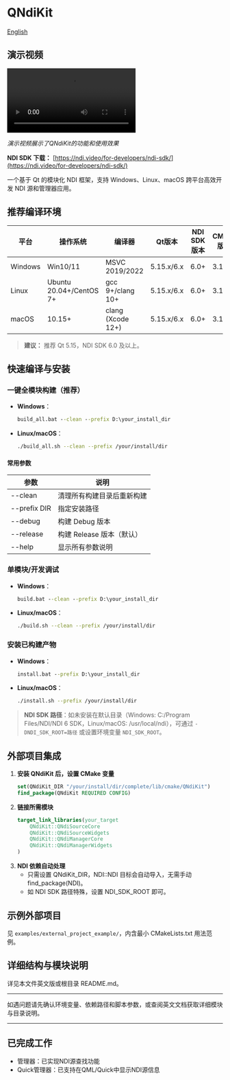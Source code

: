 # QNdiKit

[English](../README.md)

## 演示视频

![演示视频](e294c9fb98ff87f5481ccc7e53e26736.mp4)

*演示视频展示了QNdiKit的功能和使用效果*

**NDI SDK 下载：** [https://ndi.video/for-developers/ndi-sdk/](https://ndi.video/for-developers/ndi-sdk/)

一个基于 Qt 的模块化 NDI 框架，支持 Windows、Linux、macOS 跨平台高效开发 NDI 源和管理器应用。

## 推荐编译环境

| 平台    | 操作系统                | 编译器             | Qt版本      | NDI SDK版本 | CMake版本 |
|---------|-------------------------|--------------------|-------------|-------------|-----------|
| Windows | Win10/11                | MSVC 2019/2022     | 5.15.x/6.x  | 6.0+        | 3.16+     |
| Linux   | Ubuntu 20.04+/CentOS 7+ | gcc 9+/clang 10+   | 5.15.x/6.x  | 6.0+        | 3.16+     |
| macOS   | 10.15+                  | clang (Xcode 12+)  | 5.15.x/6.x  | 6.0+        | 3.16+     |

> **建议：** 推荐 Qt 5.15，NDI SDK 6.0 及以上。

## 快速编译与安装

### 一键全模块构建（推荐）
- **Windows**：
  ```bat
  build_all.bat --clean --prefix D:\your_install_dir
  ```
- **Linux/macOS**：
  ```sh
  ./build_all.sh --clean --prefix /your/install/dir
  ```

#### 常用参数
| 参数         | 说明                         |
|--------------|------------------------------|
| --clean      | 清理所有构建目录后重新构建   |
| --prefix DIR | 指定安装路径                 |
| --debug      | 构建 Debug 版本              |
| --release    | 构建 Release 版本（默认）    |
| --help       | 显示所有参数说明             |

### 单模块/开发调试
- **Windows**：
  ```bat
  build.bat --clean --prefix D:\your_install_dir
  ```
- **Linux/macOS**：
  ```sh
  ./build.sh --clean --prefix /your/install/dir
  ```

### 安装已构建产物
- **Windows**：
  ```bat
  install.bat --prefix D:\your_install_dir
  ```
- **Linux/macOS**：
  ```sh
  ./install.sh --prefix /your/install/dir
  ```

> **NDI SDK 路径**：如未安装在默认目录（Windows: C:/Program Files/NDI/NDI 6 SDK，Linux/macOS: /usr/local/ndi），可通过 `-DNDI_SDK_ROOT=路径` 或设置环境变量 `NDI_SDK_ROOT`。

## 外部项目集成

1. **安装 QNdiKit 后，设置 CMake 变量**
   ```cmake
   set(QNdiKit_DIR "/your/install/dir/complete/lib/cmake/QNdiKit")
   find_package(QNdiKit REQUIRED CONFIG)
   ```
2. **链接所需模块**
   ```cmake
   target_link_libraries(your_target
       QNdiKit::QNdiSourceCore
       QNdiKit::QNdiSourceWidgets
       QNdiKit::QNdiManagerCore
       QNdiKit::QNdiManagerWidgets
   )
   ```
3. **NDI 依赖自动处理**
   - 只需设置 QNdiKit_DIR，NDI::NDI 目标会自动导入，无需手动 find_package(NDI)。
   - 如 NDI SDK 路径特殊，设置 NDI_SDK_ROOT 即可。

## 示例外部项目
见 `examples/external_project_example/`，内含最小 CMakeLists.txt 用法范例。

## 详细结构与模块说明
详见本文件英文版或根目录 README.md。

---

如遇问题请先确认环境变量、依赖路径和脚本参数，或查阅英文文档获取详细模块与目录说明。

---

## 已完成工作

- 管理器：已实现NDI源查找功能
- Quick管理器：已支持在QML/Quick中显示NDI源信息 
